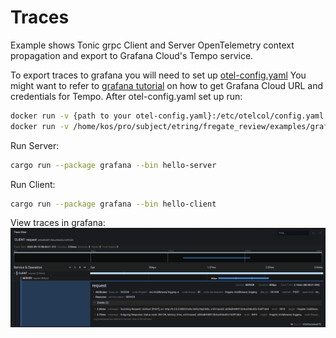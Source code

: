 # Traces
Example shows Tonic grpc Client and Server OpenTelemetry context propagation and export to Grafana Cloud's Tempo service.

To export traces to grafana you will need to set up [otel-config.yaml](https://github.com/elefant-dev/fregate-rs/blob/main/examples/grafana/otel-config.yaml)
You might want to refer to [grafana tutorial](https://grafana.com/blog/2021/04/13/how-to-send-traces-to-grafana-clouds-tempo-service-with-opentelemetry-collector) on how to get Grafana Cloud URL and credentials for Tempo.
After otel-config.yaml set up run:

```zsh
docker run -v {path to your otel-config.yaml}:/etc/otelcol/config.yaml -d -p 4317:4317 otel/opentelemetry-collector:0.54.0
docker run -v /home/kos/pro/subject/etring/fregate_review/examples/grafana:/etc/otelcol -d -p 4317:4317 otel/opentelemetry-collector:0.54.0

```

Run Server:
```zsh
cargo run --package grafana --bin hello-server
```

Run Client:
```zsh
cargo run --package grafana --bin hello-client
```

View traces in grafana:
![](traces.png)
